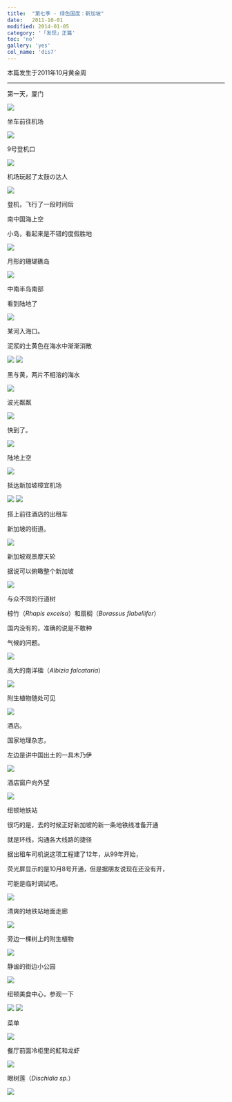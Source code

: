 ```yaml
---
title:  "第七季 · 绿色国度：新加坡"
date:   2011-10-01
modified: 2014-01-05
category: '「发现」正篇'
toc: 'no'
gallery: 'yes'
col_name: 'dis7'
---
```


本篇发生于2011年10月黄金周

---

第一天，厦门

<img class='disc' src='https://i.postimg.cc/XvZ1GJYM/1.jpg'>

坐车前往机场

<img class='disc' src='https://i.postimg.cc/rwZYwWcC/2.jpg'>

9号登机口

<img class='disc' src='https://i.postimg.cc/xTR4Bh4Z/3.jpg'>

机场玩起了太鼓の达人

<img class='disc' src='https://i.postimg.cc/t44MbD04/4.jpg'>

登机，飞行了一段时间后

南中国海上空

小岛，看起来是不错的度假胜地

<img class='disc' src='https://i.postimg.cc/Hn0hYhsV/5.jpg'>

月形的珊瑚礁岛

<img class='disc' src='https://i.postimg.cc/BQszY4MD/6.jpg'>

中南半岛南部

看到陆地了

<img class='disc' src='https://i.postimg.cc/bY1M9sHp/7.jpg'>

某河入海口。

泥浆的土黄色在海水中渐渐消散

<img class='disc' src='https://i.postimg.cc/5yWrMVJh/8.jpg'>

<img class='disc' src='https://i.postimg.cc/7Lpsgk55/9.jpg'>

黑与黄，两片不相溶的海水

<img class='disc' src='https://i.postimg.cc/nzBd2Pm0/10.jpg'>

波光粼粼

<img class='disc' src='https://i.postimg.cc/MHw9Fmbx/11.jpg'>

快到了。

<img class='disc' src='https://i.postimg.cc/tJzBQn26/12.jpg'>

陆地上空

<img class='disc' src='https://i.postimg.cc/5957FDbt/13.jpg'>

抵达新加坡樟宜机场

<img class='disc' src='https://i.postimg.cc/4xyBqdtK/14.jpg'>

<img class='disc' src='https://i.postimg.cc/TYRkjQ3J/15.jpg'>

搭上前往酒店的出租车

新加坡的街道。

<img class='disc' src='https://i.postimg.cc/kXfTT8V3/16.jpg'>

新加坡观景摩天轮

据说可以俯瞰整个新加坡

<img class='disc' src='https://i.postimg.cc/RZYXBBQg/17.jpg'>

与众不同的行道树

棕竹（<i>Rhapis excelsa</i>）和扇榈（<i>Borassus flabellifer</i>）

国内没有的，准确的说是不敢种

气候的问题。

<img class='disc' src='https://i.postimg.cc/gJVD8697/18.jpg'>

高大的南洋楹（<i>Albizia falcataria</i>）

<img class='disc' src='https://i.postimg.cc/DZk6SPNs/19.jpg'>

附生植物随处可见

<img class='disc' src='https://i.postimg.cc/SRmGrNkx/20.jpg'>

酒店。

国家地理杂志，

左边是讲中国出土的一具木乃伊

<img class='disc' src='https://i.postimg.cc/9fq1XnLC/21.jpg'>

酒店窗户向外望

<img class='disc' src='https://i.postimg.cc/59mgtvSY/22.jpg'>

纽顿地铁站

很巧的是，去的时候正好新加坡的新一条地铁线准备开通

就是环线，沟通各大线路的捷径

据出租车司机说这项工程建了12年，从99年开始，

荧光屏显示的是10月8号开通，但是据朋友说现在还没有开，

可能是临时调试吧。

<img class='disc' src='https://i.postimg.cc/fy5fgnRj/23.jpg'>

清爽的地铁站地面走廊

<img class='disc' src='https://i.postimg.cc/RVVRJFgP/24.jpg'>

旁边一棵树上的附生植物

<img class='disc' src='https://i.postimg.cc/ncR14J5n/25.jpg'>

静谧的街边小公园

<img class='disc' src='https://i.postimg.cc/13bcdKsT/26.jpg'>

纽顿美食中心，参观一下

<img class='disc' src='https://i.postimg.cc/bwZ9L5ck/27.jpg'>

<img class='disc' src='https://i.postimg.cc/mDs3L2cy/28.jpg'>

菜单

<img class='disc' src='https://i.postimg.cc/G2xFHwGw/29.jpg'>

餐厅前面冷柜里的魟和龙虾

<img class='disc' src='https://i.postimg.cc/BvDcf1vv/30.jpg'>

眼树莲（<i>Dischidia sp.</i>）

<img class='disc' src='https://i.postimg.cc/1XRpFCrg/31.jpg'>
